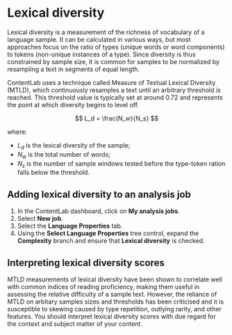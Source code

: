 # Lexical diversity

Lexical diversity is a measurement of the richness of vocabulary of a language sample. It can be calculated in various ways, but most approaches focus on the ratio of types (unique words or word components) to tokens (non-unique instances of a type). Since diversity is thus constrained by sample size, it is common for samples to be normalized by resampling a text in segments of equal length.

ContentLab uses a technique called Measure of Textual Lexical Diversity (MTLD), which continuously resamples a text until an arbitrary threshold is reached. This threshold value is typically set at around 0.72 and represents the point at which diversity begins to level off.

$$
L_d = \frac{N_w}{N_s} 
$$

where:

- $L_d$ is the lexical diversity of the sample;
- $N_w$ is the total number of words;
- $N_s$ is the number of sample windows tested before the type-token ration falls below the threshold.


## Adding lexical diversity to an analysis job

1. In the ContentLab dashboard, click on **My analysis jobs**.
2. Select **New job**.
3. Select the **Language Properties** tab.
4. Using the **Select Language Properties** tree control, expand the **Complexity** branch and ensure that **Lexical diversity** is checked.

## Interpreting lexical diversity scores

MTLD measurements of lexical diversity have been shown to correlate well with common indices of reading proficiency, making them useful in assessing the relative difficulty of a sample text. However, the reliance of MTLD on arbitary samples sizes and thresholds has been criticised and it is susceptible to skewing caused by type repetition, outlying rarity, and other features. You should interpret lexical diversity scores with due regard for the context and subject matter of your content.